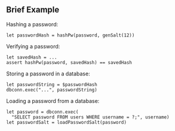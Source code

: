 Brief Example
-------------

Hashing a password:

    let passwordHash = hashPw(password, genSalt(12))

Verifying a password:

    let savedHash = ...
    assert hashPw(password, savedHash) == savedHash

Storing a password in a database:

    let passwordString = $passwordHash
    dbconn.exec("...", passwordString)

Loading a password from a database:

    let password = dbconn.exec(
      "SELECT password FROM users WHERE username = ?;", username)
    let passwordSalt = loadPasswordSalt(password)
